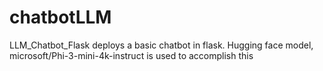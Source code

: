 # chatbotLLM

LLM_Chatbot_Flask deploys a basic chatbot in flask. Hugging face model, microsoft/Phi-3-mini-4k-instruct is used to accomplish this
